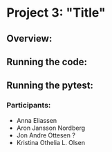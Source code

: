 # Project 3: "Title"
## Overview:

## Running the code:

## Running the pytest:

### Participants:
- Anna Eliassen
- Aron Jansson Nordberg
- Jon Andre Ottesen ?
- Kristina Othelia L. Olsen
